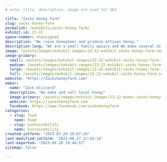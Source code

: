 ```yaml
---
# note: title, description, image are used for SEO

title: "Zacks Honey Farm"
slug: zacks-honey-farm
permalink: /exhibits/zacks-honey-farm/
exhibit-id: 23-22
space-number: Unassigned
description: "We raise honeybees and produce artisan honey."
description-long: "We are a small family apiary and We make several differant kinds of local honey from florida."
image: /assets/images/exhibit-images/23-22-exhibit-zacks-honey-farm-img-2969-large.jpeg
image-primary: 
  small: /assets/images/exhibit-images/23-22-exhibit-zacks-honey-farm-img-2969-small.jpeg
  medium: /assets/images/exhibit-images/23-22-exhibit-zacks-honey-farm-img-2969-medium.jpeg
  large: /assets/images/exhibit-images/23-22-exhibit-zacks-honey-farm-img-2969-large.jpeg
  full: /assets/images/exhibit-images/23-22-exhibit-zacks-honey-farm-img-2969-full.jpeg
website: "Https://Zackshoneyfarm.com"
maker: 
  name: "Zack blizzard"
  description: "We make and sell local honey"
  image-primary: /assets/images/exhibit-images/23-22-maker-zacks-honey-farm-img-0617-medium.jpeg
  website: https://zackshoneyfarm.com
  facebook: https://www.facebook.com/zackshoneyfarm
categories: 
  - slug: food
    name: Food
  - slug: sustainability
    name: Sustainability
created-jotform: "2023-07-24 10:07:28"
last-modified-jotform: "2023-08-27 22:56:16"
last-exported: "2023-08-28 19:44:51"
sitemap: false

---
```

